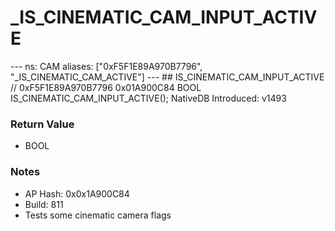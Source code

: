 # _IS_CINEMATIC_CAM_INPUT_ACTIVE

--- ns: CAM aliases: ["0xF5F1E89A970B7796", "_IS_CINEMATIC_CAM_ACTIVE"] --- ## IS_CINEMATIC_CAM_INPUT_ACTIVE  // 0xF5F1E89A970B7796 0x01A900C84 BOOL IS_CINEMATIC_CAM_INPUT_ACTIVE();  NativeDB Introduced: v1493

### Return Value
* BOOL

### Notes
* AP Hash: 0x0x1A900C84
* Build: 811
* Tests some cinematic camera flags


